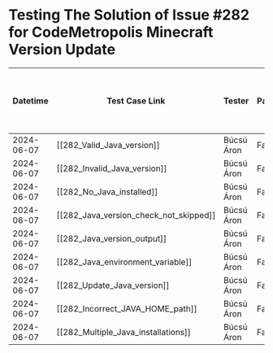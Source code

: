 # Testing The Solution of Issue #282 for CodeMetropolis Minecraft Version Update

| Datetime         | Test Case Link                                                                              | Tester           | Passed/Failed | Links to issues (if a bug is found)                             | Consequences (if the test case needs to be fixed) |
| ---------------- | ------------------------------------------------------------------------------------------- | ---------------- | ------------- | --------------------------------------------------------------- | ------------------------------------------------- |
| 2024-06-07       | [[282_Valid_Java_version]]                                              | Búcsú Áron       | Failed        |                                                                 |                                                   |
| 2024-06-07       | [[282_Invalid_Java_version]]                        | Búcsú Áron       | Failed        |                                                                 |                                                   |
| 2024-06-07       | [[282_No_Java_installed]]                        | Búcsú Áron       | Failed        |                                                                 |                                                   |
| 2024-06-07       | [[282_Java_version_check_not_skipped]]                                       | Búcsú Áron       | Failed        |                                                                 |                                                   |
| 2024-06-07       | [[282_Java_version_output]]                                     | Búcsú Áron       | Failed        |                                                                 |                                                   |
| 2024-06-07       | [[282_Java_environment_variable]]                                     | Búcsú Áron       | Failed        |                                                                 |                                                   |
| 2024-06-07       | [[282_Update_Java_version]]                        | Búcsú Áron       | Failed        |                                                                 |                                                   |
| 2024-06-07       | [[282_Incorrect_JAVA_HOME_path]]                      | Búcsú Áron       | Failed        |                                                                 |                                                   |
| 2024-06-07       | [[282_Multiple_Java_installations]]                      | Búcsú Áron       | Failed        |                                                                 |                                                   |
